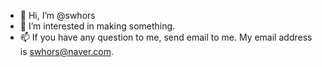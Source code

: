 - 👋 Hi, I’m @swhors
- 👀 I’m interested in making something.
- 📫 If you have any question to me, send email to me. My email address is swhors@naver.com.

<!---
swhors/swhors is a ✨ special ✨ repository because its `README.md` (this file) appears on your GitHub profile.
You can click the Preview link to take a look at your changes.
--->
